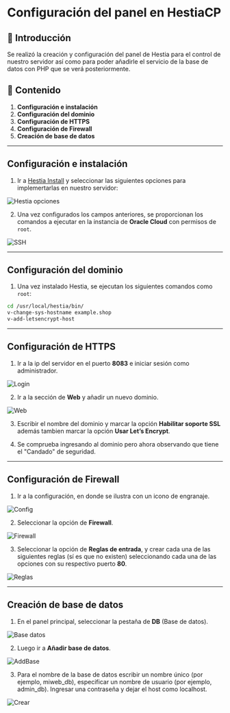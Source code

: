 # Configuración del panel en HestiaCP

## 📌 Introducción
Se realizó la creación y configuración del panel de Hestia para el control de nuestro servidor así como para poder añadirle el servicio de la base de datos con PHP que se verá posteriormente. 

## 📂 Contenido
1. **Configuración e instalación**
3. **Configuración del dominio**
4. **Configuración de HTTPS**
5. **Configuración de Firewall**
6. **Creación de base de datos**

---

## Configuración e instalación
1. Ir a [Hestia Install](https://hestiacp.com/install) y seleccionar las siguientes opciones para implemertarlas en nuestro servidor:  

![Hestia opciones](img/01_HestiaOp.png)

2. Una vez configurados los campos anteriores, se proporcionan los comandos a ejecutar en la instancia de **Oracle Cloud** con permisos de `root`.  

![SSH](img/02_HestiaSSH.png)

---

## Configuración del dominio
1. Una vez instalado Hestia, se ejecutan los siguientes comandos como `root`:
```bash
cd /usr/local/hestia/bin/
v-change-sys-hostname example.shop
v-add-letsencrypt-host
```
---

## Configuración de HTTPS
1. Ir a la ip del servidor en el puerto **8083** e iniciar sesión como administrador.  

![Login](img/03_Login.png)

2. Ir a la sección de **Web** y añadir un nuevo dominio.  

![Web](img/04_Web.png)

3. Escribir el nombre del dominio y marcar la opción **Habilitar soporte SSL** además tambien marcar la opción **Usar Let’s Encrypt**.

4. Se comprueba ingresando al dominio pero ahora observando que tiene el "Candado" de seguridad. 

---

## Configuración de Firewall
1. Ir a la configuración, en donde se ilustra con un icono de engranaje.  

![Config](img/05_ConfigGeneral.png)

2. Seleccionar la opción de **Firewall**.  

![Firewall](img/06_Firewall.png)

3. Seleccionar la opción de **Reglas de entrada**, y crear cada una de las siguientes reglas (sí es que no existen) seleccionando  cada una de las opciones con su respectivo puerto **80**.  

![Reglas](img/07_ReglasEn.png)

---

## Creación de base de datos
1. En el panel principal, seleccionar la pestaña de **DB** (Base de datos).  

![Base datos](img/08_BaseDatos.png)

2. Luego ir a **Añadir base de datos**.  

![AddBase](img/09_AñadirBase.png)

3. Para el nombre de la base de datos escribir un nombre único (por ejemplo, miweb_db), especificar un nombre de usuario (por ejemplo, admin_db). Ingresar una contraseña y dejar el host como localhost.  

![Crear](img/10_CrearDB.png)